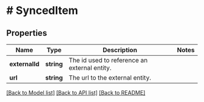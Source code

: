 # # SyncedItem

## Properties

Name | Type | Description | Notes
------------ | ------------- | ------------- | -------------
**externalId** | **string** | The id used to reference an external entity. |
**url** | **string** | The url to the external entity. |

[[Back to Model list]](../../README.md#models) [[Back to API list]](../../README.md#endpoints) [[Back to README]](../../README.md)
